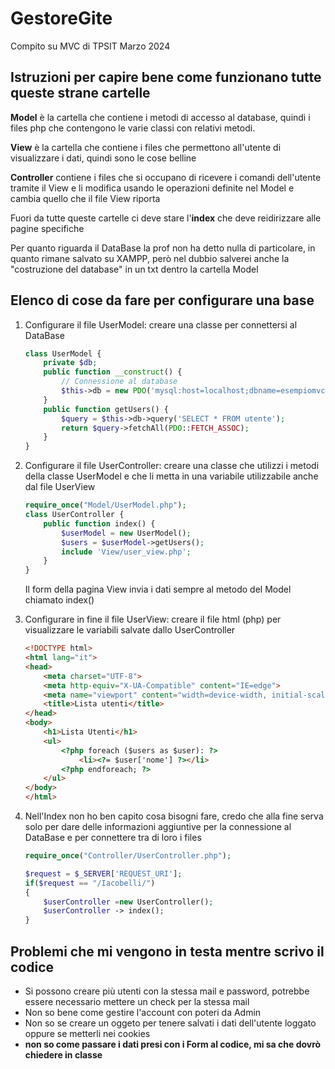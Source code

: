 # GestoreGite
 Compito su MVC di TPSIT Marzo 2024

 ## Istruzioni per capire bene come funzionano tutte queste strane cartelle
  **Model** è la cartella che contiene i metodi di accesso al database, quindi i files php che contengono le varie classi con relativi metodi.

 **View** è la cartella che contiene i files che permettono all'utente di visualizzare i dati, quindi sono le cose belline
 
 **Controller** contiene i files che si occupano di ricevere i comandi dell'utente tramite il View e li modifica usando le operazioni definite nel Model e cambia quello che il file View riporta
 
 Fuori da tutte queste cartelle ci deve stare l'__index__ che deve reidirizzare alle pagine specifiche

 Per quanto riguarda il DataBase la prof non ha detto nulla di particolare, in quanto rimane salvato su XAMPP, però nel dubbio salverei anche la "costruzione del database" in un txt dentro la cartella Model
 ## Elenco di cose da fare per configurare una base
 1. Configurare il file UserModel: creare una classe per connettersi al DataBase
    ~~~php
    class UserModel {
        private $db;
        public function __construct() {
            // Connessione al database
            $this->db = new PDO('mysql:host=localhost;dbname=esempiomvc', 'root', '');
        }
        public function getUsers() {
            $query = $this->db->query('SELECT * FROM utente');
            return $query->fetchAll(PDO::FETCH_ASSOC);
        }
    }
    ~~~

 2. Configurare il file UserController: creare una classe che utilizzi i metodi della classe UserModel e che li metta in una variabile utilizzabile anche dal file UserView
    ~~~php
    require_once("Model/UserModel.php");
    class UserController {
        public function index() {
            $userModel = new UserModel();
            $users = $userModel->getUsers();
            include 'View/user_view.php';
        }
    }
    ~~~
    Il form della pagina View invia i dati sempre al metodo del Model chiamato index()

3. Configurare in fine il file UserView: creare il file html (php) per visualizzare le variabili salvate dallo UserController
    ~~~html
    <!DOCTYPE html>
    <html lang="it">
    <head>
        <meta charset="UTF-8">
        <meta http-equiv="X-UA-Compatible" content="IE=edge">
        <meta name="viewport" content="width=device-width, initial-scale=1.0">
        <title>Lista utenti</title>
    </head>
    <body>
        <h1>Lista Utenti</h1>
        <ul>
            <?php foreach ($users as $user): ?>
                <li><?= $user['nome'] ?></li>
            <?php endforeach; ?>
        </ul>
    </body>
    </html>
    ~~~

4. Nell'Index non ho ben capito cosa bisogni fare, credo che alla fine serva solo per dare delle informazioni aggiuntive per la connessione al DataBase e per connettere tra di loro i files

    ~~~php
    require_once("Controller/UserController.php");
   
    $request = $_SERVER['REQUEST_URI'];
    if($request == "/Iacobelli/")
    {
        $userController =new UserController();
        $userController -> index();
    }
    ~~~

## Problemi che mi vengono in testa mentre scrivo il codice
* Si possono creare più utenti con la stessa mail e password, potrebbe essere necessario mettere un check per la stessa mail
* Non so bene come gestire l'account con poteri da Admin
* Non so se creare un oggeto per tenere salvati i dati dell'utente loggato oppure se metterli nei cookies
* **non so come passare i dati presi con i Form al codice, mi sa che dovrò chiedere in classe**